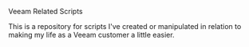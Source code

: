 Veeam Related Scripts

This is a repository for scripts I've created or manipulated in relation to making my life as a Veeam customer a little easier. 
